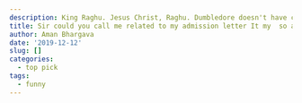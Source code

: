 ```yaml
---
description: King Raghu. Jesus Christ, Raghu. Dumbledore doesn't have cell service.
title: Sir could you call me related to my admission letter It my  so am your thakfull sir Here is my number 91****36
author: Aman Bhargava
date: '2019-12-12'
slug: []
categories:
  - top pick
tags:
  - funny
---
```


